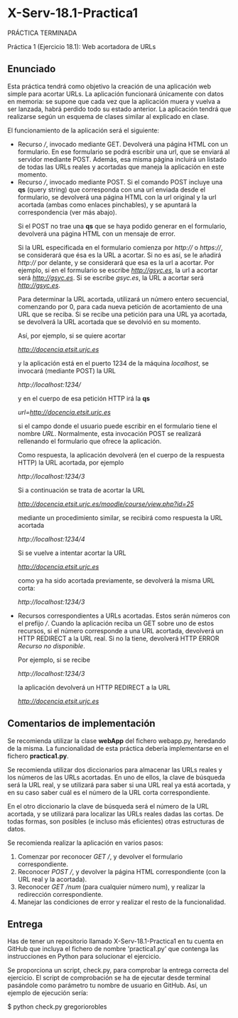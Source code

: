 # X-Serv-18.1-Practica1
PRÁCTICA TERMINADA

Práctica 1 (Ejercicio 18.1): Web acortadora de URLs

## Enunciado

Esta práctica tendrá como objetivo la creación de una aplicación web simple para acortar URLs. La aplicación funcionará únicamente con datos en memoria: se supone que cada vez que la aplicación muera y vuelva a ser lanzada, habrá perdido todo su estado anterior. La aplicación tendrá que realizarse según un esquema de clases similar al explicado en clase.

El funcionamiento de la aplicación será el siguiente:

<ul>
<li> Recurso <em>/</em>, invocado mediante GET. Devolverá una página HTML con un formulario. En ese formulario se podrá escribir una url, que se enviará al servidor mediante POST. Además, esa misma página incluirá un listado de todas las URLs reales y acortadas que maneja la aplicación en este momento.

<li> Recurso <em>/</em>, invocado mediante POST. Si el comando POST incluye una <b>qs</b> (query string) que corresponda con una url enviada desde el formulario, se devolverá una página HTML con la url original y la url acortada (ambas como enlaces pinchables), y se apuntará la correspondencia (ver más abajo).

Si el POST no trae una <b>qs</b> que se haya podido generar en el formulario, devolverá una página HTML con un mensaje de error.

Si la URL especificada en el formulario comienza por <em>http://</em> o <em>https://</em>, se considerará que ésa es la URL a acortar. Si no es así, se le añadirá <em>http://</em> por delante, y se considerará que esa es la url a acortar. Por ejemplo, si en el formulario se escribe <em>http://gsyc.es</em>, la url a acortar será <em>http://gsyc.es</em>. Si se escribe <em>gsyc.es</em>, la URL a acortar será <em>http://gsyc.es</em>.

Para determinar la URL acortada, utilizará un número entero secuencial, comenzando por 0, para cada nueva petición de acortamiento de una URL que se reciba. Si se recibe una petición para una URL ya acortada, se devolverá la URL acortada que se devolvió en su momento.

Así, por ejemplo, si se quiere acortar

<i>http://docencia.etsit.urjc.es</i>

y la aplicación está en el puerto 1234 de la máquina <em>localhost</em>, se invocará (mediante POST) la URL

<i>http://localhost:1234/</i>

y en el cuerpo de esa petición HTTP irá la <b>qs</b>

<i>url=http://docencia.etsit.urjc.es</i>

si el campo donde el usuario puede escribir en el formulario tiene el nombre <em>URL</em>. Normalmente, esta invocación POST se realizará rellenando el formulario que ofrece la aplicación.

Como respuesta, la aplicación devolverá (en el cuerpo de la respuesta HTTP) la URL acortada, por ejemplo

<i>http://localhost:1234/3</i>

Si a continuación se trata de acortar la URL

<i>http://docencia.etsit.urjc.es/moodle/course/view.php?id=25</i>

mediante un procedimiento similar, se recibirá como respuesta la URL acortada

<i>http://localhost:1234/4</i>

Si se vuelve a intentar acortar la URL

<i>http://docencia.etsit.urjc.es</i>

como ya ha sido acortada previamente, se devolverá la misma URL corta:

<i>http://localhost:1234/3</i>

<li> Recursos correspondientes a URLs acortadas. Estos serán números con el prefijo <em>/</em>. Cuando la aplicación reciba un GET sobre uno de estos recursos, si el número corresponde a una URL acortada, devolverá un HTTP REDIRECT a la URL real. Si no la tiene, devolverá HTTP ERROR <em>Recurso no disponible</em>.

Por ejemplo, si se recibe 

<i>http://localhost:1234/3</i>

la aplicación devolverá un HTTP REDIRECT a la URL

<i>http://docencia.etsit.urjc.es</i>

</ul>

## Comentarios de implementación

Se recomienda utilizar la clase <b>webApp</b> del fichero webapp.py, heredando de la misma. La funcionalidad de esta práctica debería implementarse en el fichero <b>practica1.py</b>.

Se recomienda utilizar dos diccionarios para almacenar las URLs reales y los números de las URLs acortadas. En uno de ellos, la clave de búsqueda será la URL real, y se utilizará para saber si una URL real ya está acortada, y en su caso saber cuál es el número de la URL corta correspondiente.

En el otro diccionario la clave de búsqueda será el número de la URL acortada, y se utilizará para localizar las URLs reales dadas las cortas. De todas formas, son posibles (e incluso más eficientes) otras estructuras de datos.

Se recomienda realizar la aplicación en varios pasos:

<ol>
<li> Comenzar por reconocer <em>GET /</em>, y devolver el formulario correspondiente.
<li> Reconocer <em>POST /</em>, y devolver la página HTML correspondiente (con la URL real y la acortada).
<li> Reconocer <em>GET /num</em> (para cualquier número num), y realizar la redirección correspondiente.
<li> Manejar las condiciones de error y realizar el resto de la funcionalidad.
</ol>


## Entrega


Has de tener un repositorio llamado X-Serv-18.1-Practica1 en tu cuenta en GitHub
que incluya el fichero de nombre 'practica1.py' que contenga las
instrucciones en Python para solucionar el ejercicio.

Se proporciona un script, check.py, para comprobar la entrega correcta
del ejercicio. El script de comprobación se ha de ejecutar desde terminal
pasándole como parámetro tu nombre de usuario en GitHub. Así, un ejemplo de
ejecución sería:

$ python check.py gregoriorobles
